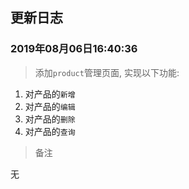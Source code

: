 ## 更新日志 

### 2019年08月06日16:40:36

> 添加`product`管理页面, 实现以下功能:

1. 对产品的`新增`
2. 对产品的`编辑`
3. 对产品的`删除`
4. 对产品的`查询`

> 备注

  无
